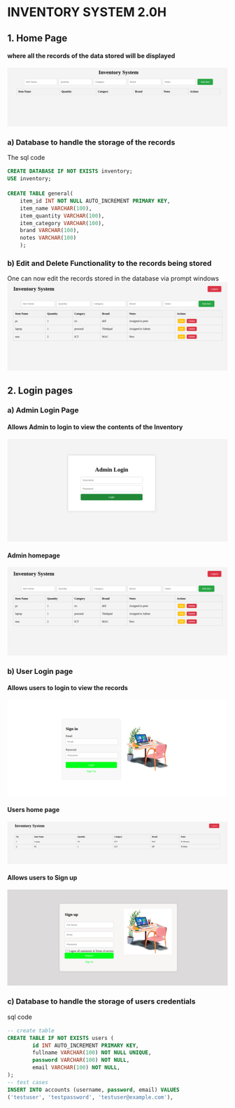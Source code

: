 # INVENTORY SYSTEM 2.0H

## 1. Home Page

#### where all the records of the data stored will be displayed
![Home pic](https://github.com/peterodero561/InventorySystem2/blob/main/static/images/home.png)

### a) Database to handle the storage of the records
The sql code
```sql
CREATE DATABASE IF NOT EXISTS inventory;
USE inventory;

CREATE TABLE general(
	item_id INT NOT NULL AUTO_INCREMENT PRIMARY KEY,
	item_name VARCHAR(100),
	item_quantity VARCHAR(100),
	item_category VARCHAR(100),
	brand VARCHAR(100),
	notes VARCHAR(100)
	);
```

### b) Edit and Delete Functionality to the records  being stored
One can now edit the records stored in the database via prompt windows
![home page3](https://github.com/peterodero561/InventorySystem2/blob/main/static/images/home3.png)


## 2. Login pages

### a) Admin Login Page
#### Allows Admin to login to view the contents of the Inventory
![Login page](https://github.com/peterodero561/InventorySystem2/blob/main/static/images/login.png)

#### Admin homepage
![Login page](https://github.com/peterodero561/InventorySystem2/blob/main/static/images/home3.png)

### b) User Login page
#### Allows users to login to view the records
![Sign In page](https://github.com/peterodero561/InventorySystem2/blob/main/static/images/signin.png)

#### Users home page
![Login page](https://github.com/peterodero561/InventorySystem2/blob/main/static/images/home4.png)

#### Allows users to Sign up
![Sign UP page](https://github.com/peterodero561/InventorySystem2/blob/main/static/images/signup.png)

### c) Database to handle the storage of users credentials
sql code
```sql
-- create table
CREATE TABLE IF NOT EXISTS users (
        id INT AUTO_INCREMENT PRIMARY KEY,
        fullname VARCHAR(100) NOT NULL UNIQUE,
        password VARCHAR(100) NOT NULL,
        email VARCHAR(100) NOT NULL,
);
-- test cases
INSERT INTO accounts (username, password, email) VALUES
('testuser', 'testpassword', 'testuser@example.com'),
```
